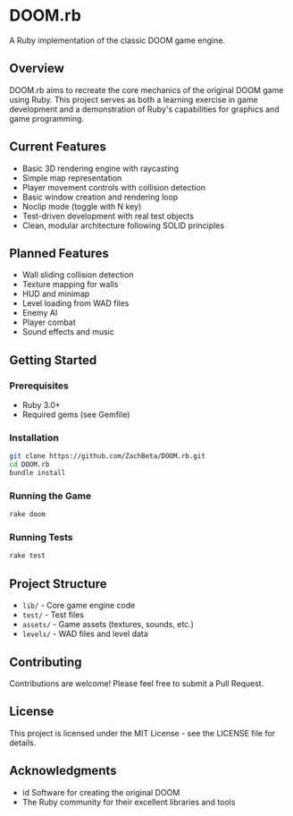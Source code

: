# DOOM.rb

A Ruby implementation of the classic DOOM game engine.

## Overview

DOOM.rb aims to recreate the core mechanics of the original DOOM game using Ruby. This project serves as both a learning exercise in game development and a demonstration of Ruby's capabilities for graphics and game programming.

## Current Features

- Basic 3D rendering engine with raycasting
- Simple map representation
- Player movement controls with collision detection
- Basic window creation and rendering loop
- Noclip mode (toggle with N key)
- Test-driven development with real test objects
- Clean, modular architecture following SOLID principles

## Planned Features

- Wall sliding collision detection
- Texture mapping for walls
- HUD and minimap
- Level loading from WAD files
- Enemy AI
- Player combat
- Sound effects and music

## Getting Started

### Prerequisites

- Ruby 3.0+
- Required gems (see Gemfile)

### Installation

```bash
git clone https://github.com/ZachBeta/DOOM.rb.git
cd DOOM.rb
bundle install
```

### Running the Game

```bash
rake doom
```

### Running Tests

```bash
rake test
```

## Project Structure

- `lib/` - Core game engine code
- `test/` - Test files
- `assets/` - Game assets (textures, sounds, etc.)
- `levels/` - WAD files and level data

## Contributing

Contributions are welcome! Please feel free to submit a Pull Request.

## License

This project is licensed under the MIT License - see the LICENSE file for details.

## Acknowledgments

- id Software for creating the original DOOM
- The Ruby community for their excellent libraries and tools 
